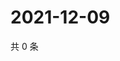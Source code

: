 # 2021-12-09

共 0 条

<!-- BEGIN WEIBO -->
<!-- 最后更新时间 Thu Dec 09 2021 10:27:56 GMT+0800 (China Standard Time) -->

<!-- END WEIBO -->
